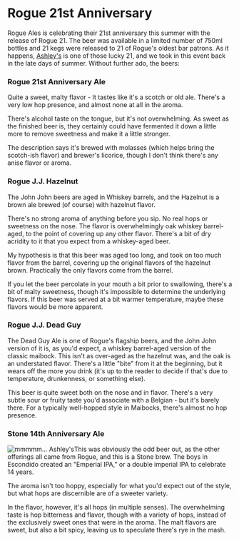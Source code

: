 Rogue 21st Anniversary
======================

Rogue Ales is celebrating their 21st anniversary this summer with the release of Rogue 21. The beer was available in a limited number of 750ml bottles and 21 kegs were released to 21 of Rogue's oldest bar patrons. As it happens, [Ashley's](http://www.ashleys.com/) is one of those lucky 21, and we took in this event back in the late days of summer. Without further ado, the beers:

### Rogue 21st Anniversary Ale

Quite a sweet, malty flavor - It tastes like it's a scotch or old ale. There's a very low hop presence, and almost none at all in the aroma.

There's alcohol taste on the tongue, but it's not overwhelming. As sweet as the finished beer is, they certainly could have fermented it down a little more to remove sweetness and make it a little stronger.

The description says it's brewed with molasses (which helps bring the scotch-ish flavor) and brewer's licorice, though I don't think there's any anise flavor or aroma.

### Rogue J.J. Hazelnut

The John John beers are aged in Whiskey barrels, and the Hazelnut is a brown ale brewed (of course) with hazelnut flavor.

There's no strong aroma of anything before you sip. No real hops or sweetness on the nose. The flavor is overwhelmingly oak whiskey barrel-aged, to the point of covering up any other flavor. There's a bit of dry acridity to it that you expect from a whiskey-aged beer.

My hypothesis is that this beer was aged too long, and took on too much flavor from the barrel, covering up the original flavors of the hazelnut brown. Practically the only flavors come from the barrel.

If you let the beer percolate in your mouth a bit prior to swallowing, there's a bit of malty sweetness, though it's impossible to determine the underlying flavors. If this beer was served at a bit warmer temperature, maybe these flavors would be more apparent.

### Rogue J.J. Dead Guy

The Dead Guy Ale is one of Rogue's flagship beers, and the John John version of it is, as you'd expect, a whiskey barrel-aged version of the classic maibock. This isn't as over-aged as the hazelnut was, and the oak is an understated flavor. There's a little "bite" from it at the beginning, but it wears off the more you drink (it's up to the reader to decide if that's due to temperature, drunkenness, or something else).

This beer is quite sweet both on the nose and in flavor. There's a very subtle sour or fruity taste you'd associate with a Belgian - but it's barely there. For a typically well-hopped style in Maibocks, there's almost no hop presence.

### Stone 14th Anniversary Ale

![mmmmm... Ashley's](http://www.yeastboundanddown.com/wp-content/uploads/2010/10/ashleys-300x224.png "ashleys")This was obviously the odd beer out, as the other offerings all came from Rogue, and this is a Stone brew. The boys in Escondido created an "Emperial IPA," or a double imperial IPA to celebrate 14 years.

The aroma isn't too hoppy, especially for what you'd expect out of the style, but what hops are discernible are of a sweeter variety.

In the flavor, however, it's all hops (in multiple senses). The overwhelming taste is hop bitterness and flavor, though with a variety of hops, instead of the exclusively sweet ones that were in the aroma. The malt flavors are sweet, but also a bit spicy, leaving us to speculate there's rye in the mash.